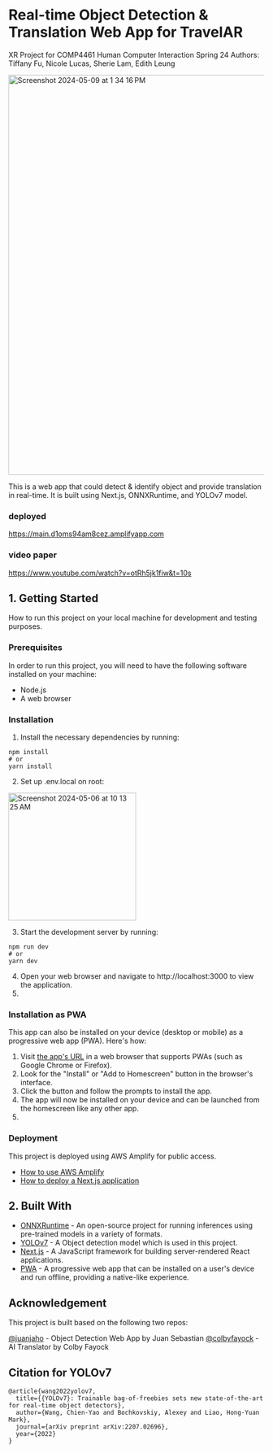 # Real-time Object Detection & Translation Web App for TravelAR
XR Project for COMP4461 Human Computer Interaction Spring 24
Authors: Tiffany Fu, Nicole Lucas, Sherie Lam, Edith Leung

<img width="787" alt="Screenshot 2024-05-09 at 1 34 16 PM" src="https://github.com/tiffanyfu7/HCI-Object-Detection-and-Translation/assets/71473099/dd5f3866-15e9-474e-b767-659759cfa46e">

This is a web app that could detect & identify object and provide translation in real-time. 
It is built using Next.js, ONNXRuntime, and YOLOv7 model.

<!-- ## Demo at [RTOD.vercel.app](https://rtod.vercel.app)
<div align="center" >
  <video autoplay loop muted
  src="https://user-images.githubusercontent.com/44163987/211734752-e354b590-0f55-465a-b783-504ed55d3ed3.mp4" alt="demo.mp4" >
  </video>
</div> -->

### deployed
https://main.d1oms94am8cez.amplifyapp.com

### video paper
https://www.youtube.com/watch?v=otRh5jk1fiw&t=10s

## 1. Getting Started
How to run this project on your local machine for development and testing purposes.

### Prerequisites
In order to run this project, you will need to have the following software installed on your machine:

- Node.js
- A web browser 

### Installation
1. Install the necessary dependencies by running:
```
npm install
# or 
yarn install
```

2. Set up .env.local on root:
<img width="251" alt="Screenshot 2024-05-06 at 10 13 25 AM" src="https://github.com/edithsyl/HCI-Object-detection-and-translation/assets/69338737/b9ac6678-3932-42fe-a055-268e73a83932">

3. Start the development server by running:
```
npm run dev
# or
yarn dev
```

4. Open your web browser and navigate to http://localhost:3000 to view the application.
5. 

### Installation as PWA

This app can also be installed on your device (desktop or mobile) as a progressive web app (PWA). Here's how:

1. Visit [the app's URL](https://main.d1oms94am8cez.amplifyapp.com/) in a web browser that supports PWAs (such as Google Chrome or Firefox).
2. Look for the "Install" or "Add to Homescreen" button in the browser's interface. 
3. Click the button and follow the prompts to install the app.
4. The app will now be installed on your device and can be launched from the homescreen like any other app.
5. 

### Deployment
This project is deployed using AWS Amplify for public access. 

- [How to use AWS Amplify](https://aws.amazon.com/amplify/?gclid=CjwKCAjw3NyxBhBmEiwAyofDYTE252GKzQWQi-HPyW-3MtFZUQQPCIZRDOXGnUszq4A1qx3wvSSQChoC-QkQAvD_BwE&trk=b845ae09-4d10-4f92-a039-7c89dcf49eaf&sc_channel=ps&ef_id=CjwKCAjw3NyxBhBmEiwAyofDYTE252GKzQWQi-HPyW-3MtFZUQQPCIZRDOXGnUszq4A1qx3wvSSQChoC-QkQAvD_BwE:G:s&s_kwcid=AL!4422!3!647258095134!p!!g!!amplify%20framework!19621370789!149166972881)
- [How to deploy a Next.js application](https://nextjs.org/docs/deployment/)

## 2. Built With
- [ONNXRuntime](https://onnxruntime.ai/) - An open-source project for running inferences using pre-trained models in a variety of formats.
- [YOLOv7](https://github.com/WongKinYiu/yolov7) - A Object detection model which is used in this project.
- [Next.js](https://nextjs.org/) - A JavaScript framework for building server-rendered React applications.
- [PWA](https://developer.mozilla.org/en-US/docs/Web/Progressive_web_apps) - A progressive web app that can be installed on a user's device and run offline, providing a native-like experience.


## Acknowledgement
This project is built based on the following two repos: 

[@juanjaho](https://github.com/juanjaho) - Object Detection Web App by Juan Sebastian
[@colbyfayock](https://github.com/colbyfayock/my-translator-app) -  AI Translator by Colby Fayock


## Citation for YOLOv7
```
@article{wang2022yolov7,
  title={{YOLOv7}: Trainable bag-of-freebies sets new state-of-the-art for real-time object detectors},
  author={Wang, Chien-Yao and Bochkovskiy, Alexey and Liao, Hong-Yuan Mark},
  journal={arXiv preprint arXiv:2207.02696},
  year={2022}
}
```
